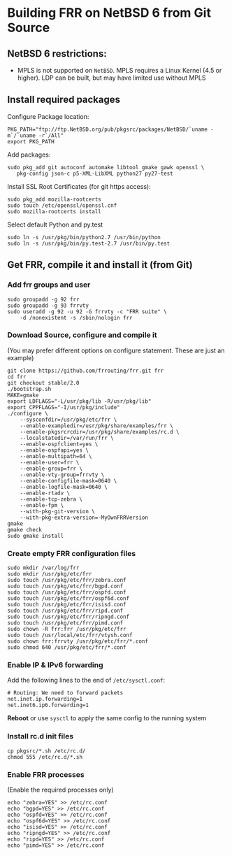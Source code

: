 Building FRR on NetBSD 6 from Git Source
========================================

NetBSD 6 restrictions:
----------------------

- MPLS is not supported on `NetBSD`. MPLS requires a Linux Kernel
  (4.5 or higher). LDP can be built, but may have limited use 
  without MPLS

Install required packages
-------------------------
Configure Package location:

    PKG_PATH="ftp://ftp.NetBSD.org/pub/pkgsrc/packages/NetBSD/`uname -m`/`uname -r`/All"
    export PKG_PATH

Add packages:

    sudo pkg_add git autoconf automake libtool gmake gawk openssl \
       pkg-config json-c p5-XML-LibXML python27 py27-test

Install SSL Root Certificates (for git https access):

    sudo pkg_add mozilla-rootcerts
    sudo touch /etc/openssl/openssl.cnf
    sudo mozilla-rootcerts install

Select default Python and py.test

    sudo ln -s /usr/pkg/bin/python2.7 /usr/bin/python
    sudo ln -s /usr/pkg/bin/py.test-2.7 /usr/bin/py.test

Get FRR, compile it and install it (from Git)
------------------------------------------------

### Add frr groups and user

    sudo groupadd -g 92 frr
    sudo groupadd -g 93 frrvty
    sudo useradd -g 92 -u 92 -G frrvty -c "FRR suite" \
        -d /nonexistent -s /sbin/nologin frr

### Download Source, configure and compile it
(You may prefer different options on configure statement. These are just 
an example)

    git clone https://github.com/frrouting/frr.git frr
    cd frr
    git checkout stable/2.0
    ./bootstrap.sh
    MAKE=gmake
    export LDFLAGS="-L/usr/pkg/lib -R/usr/pkg/lib"
    export CPPFLAGS="-I/usr/pkg/include"
    ./configure \
        --sysconfdir=/usr/pkg/etc/frr \
        --enable-exampledir=/usr/pkg/share/examples/frr \
        --enable-pkgsrcrcdir=/usr/pkg/share/examples/rc.d \
        --localstatedir=/var/run/frr \
        --enable-ospfclient=yes \
        --enable-ospfapi=yes \
        --enable-multipath=64 \
        --enable-user=frr \
        --enable-group=frr \
        --enable-vty-group=frrvty \
        --enable-configfile-mask=0640 \
        --enable-logfile-mask=0640 \
        --enable-rtadv \
        --enable-tcp-zebra \
        --enable-fpm \
        --with-pkg-git-version \
        --with-pkg-extra-version=-MyOwnFRRVersion   
    gmake
    gmake check
    sudo gmake install

### Create empty FRR configuration files
    sudo mkdir /var/log/frr
    sudo mkdir /usr/pkg/etc/frr
    sudo touch /usr/pkg/etc/frr/zebra.conf
    sudo touch /usr/pkg/etc/frr/bgpd.conf
    sudo touch /usr/pkg/etc/frr/ospfd.conf
    sudo touch /usr/pkg/etc/frr/ospf6d.conf
    sudo touch /usr/pkg/etc/frr/isisd.conf
    sudo touch /usr/pkg/etc/frr/ripd.conf
    sudo touch /usr/pkg/etc/frr/ripngd.conf
    sudo touch /usr/pkg/etc/frr/pimd.conf
    sudo chown -R frr:frr /usr/pkg/etc/frr
    sudo touch /usr/local/etc/frr/vtysh.conf
    sudo chown frr:frrvty /usr/pkg/etc/frr/*.conf
    sudo chmod 640 /usr/pkg/etc/frr/*.conf

### Enable IP & IPv6 forwarding

Add the following lines to the end of `/etc/sysctl.conf`:

    # Routing: We need to forward packets
    net.inet.ip.forwarding=1
    net.inet6.ip6.forwarding=1

**Reboot** or use `sysctl` to apply the same config to the running system

### Install rc.d init files
    cp pkgsrc/*.sh /etc/rc.d/
    chmod 555 /etc/rc.d/*.sh

### Enable FRR processes
(Enable the required processes only)

    echo "zebra=YES" >> /etc/rc.conf
    echo "bgpd=YES" >> /etc/rc.conf
    echo "ospfd=YES" >> /etc/rc.conf
    echo "ospf6d=YES" >> /etc/rc.conf
    echo "isisd=YES" >> /etc/rc.conf
    echo "ripngd=YES" >> /etc/rc.conf
    echo "ripd=YES" >> /etc/rc.conf
    echo "pimd=YES" >> /etc/rc.conf
